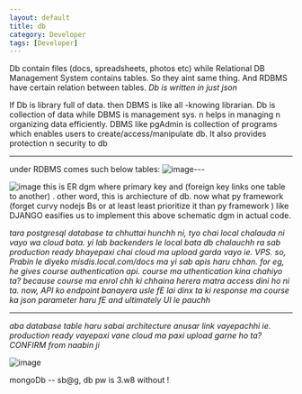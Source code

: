 ```yaml
---
layout: default
title: db
category: Developer
tags: [Developer]
---
```


Db contain files (docs, spreadsheets, photos etc) while Relational DB Management System contains tables.
So they aint same thing.     And RDBMS have certain relation between tables.  _Db is written in just json_

If Db is library full of data. then DBMS is like all -knowing librarian. 
Db is collection of data while DBMS is management sys. n helps in managing n organizing data efficiently.
DBMS like pgAdmin is collection of programs which enables users to create/access/manipulate db. It also provides protection n security to db

 --- 
 under RDBMS comes such below tables:
![image](https://github.com/sbibek086/sbibek086.io/assets/11883023/a03ee02e-0f4f-4fb9-85e3-9ac6efa06302)---

![image](https://user-images.githubusercontent.com/11883023/217697986-53c01ff3-c486-4e13-a089-f8c8ec0e2476.png)
this is ER dgm where primary key and (foreign key links one table to another) . other word, this is archiecture of db.
now what py framework (forget curvy nodejs Bs or at least least prioritize it than py framework ) like DJANGO easifies us to implement this above schematic dgm in actual code.

_tara postgresql database ta chhuttai hunchh ni, tyo chai local chalauda ni vayo wa cloud bata. yi lab backenders le local bata db chalauchh ra sab production ready bhayepaxi chai cloud ma upload garda vayo ie. VPS.
so, Prabin le diyeko misdis.local.com/docs ma yi sab apis haru chhan.
for eg, he gives course authentication api. course ma uthentication kina chahiyo ta? because course ma enrol chh ki chhaina herera matra access dini ho ni ta.
now, API ko endpoint banayera usle fE lai dinx ta ki response ma course ka json parameter haru fE and ultimately UI le pauchh_ 

---
_aba database table haru sabai architecture anusar link vayepachhi ie. production ready vayepaxi vane cloud ma paxi upload garne ho ta? CONFIRM from naabin ji_

![image](https://user-images.githubusercontent.com/11883023/217716248-a661201a-496a-4250-ac64-50d24c0c0430.png)

mongoDb --  sb@g, db pw is 3.w8 without !
